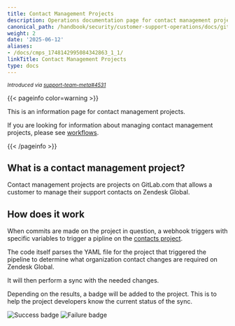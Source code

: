 ```yaml
---
title: Contact Management Projects
description: Operations documentation page for contact management projects
canonical_path: /handbook/security/customer-support-operations/docs/gitlab/cmps
weight: 2
date: '2025-06-12'
aliases:
- /docs/cmps_1748142995084342863_1_1/
linkTitle: Contact Management Projects
type: docs
---
```


<sup>*Introduced via [support-team-meta#4531](https://gitlab.com/gitlab-com/support/support-team-meta/-/issues/4531)*</sup>

{{< pageinfo color=warning >}}

This is an information page for contact management projects.

If you are looking for information about managing contact management projects, please see [workflows](../../workflows/cmps).

{{< /pageinfo >}}

## What is a contact management project?

Contact management projects are projects on GitLab.com that allows a customer to manage their support contacts on Zendesk Global.

## How does it work

When commits are made on the project in question, a webhook triggers with specific variables to trigger a pipline on the [contacts project](https://gitlab.com/gitlab-support-readiness/zendesk-global/contacts).

The code itself parses the YAML file for the project that triggered the pipeline to determine what organization contact changes are required on Zendesk Global.

It will then perform a sync with the needed changes.

Depending on the results, a badge will be added to the project. This is to help the project developers know the current status of the sync.

![Success badge](https://img.shields.io/badge/Sync%20Status-Success-green)
![Failure badge](https://img.shields.io/badge/Sync%20Status-Failed-red)
